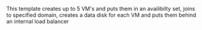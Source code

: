 
This template creates up to 5 VM's and puts them in an availibilty set, joins to specified domain, creates a data disk for each VM and puts them behind an internal load balancer
